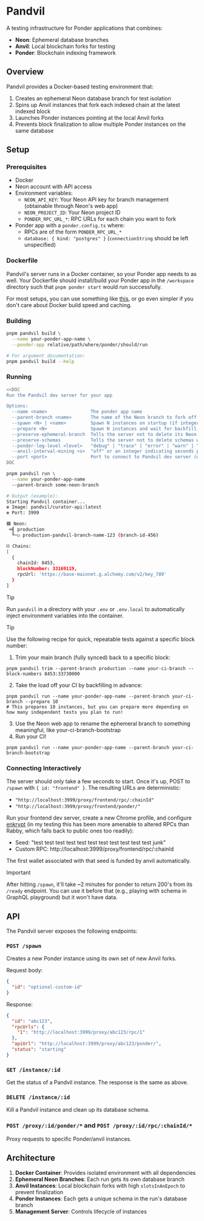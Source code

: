 # Pandvil

A testing infrastructure for Ponder applications that combines:

- **Neon**: Ephemeral database branches
- **Anvil**: Local blockchain forks for testing
- **Ponder**: Blockchain indexing framework

## Overview

Pandvil provides a Docker-based testing environment that:

1. Creates an ephemeral Neon database branch for test isolation
2. Spins up Anvil instances that fork each indexed chain at the latest indexed block
3. Launches Ponder instances pointing at the local Anvil forks
4. Prevents block finalization to allow multiple Ponder instances on the same database

## Setup

### Prerequisites

- Docker
- Neon account with API access
- Environment variables:
  - `NEON_API_KEY`: Your Neon API key for branch management (obtainable through Neon's web app)
  - `NEON_PROJECT_ID`: Your Neon project ID
  - `PONDER_RPC_URL_*`: RPC URLs for each chain you want to fork
- Ponder app with a `ponder.config.ts` where:
  - RPCs are of the form `PONDER_RPC_URL_*`
  - `database: { kind: "postgres" }` (`connectionString` should be left unspecified)

### Dockerfile

Pandvil's server runs in a Docker container, so your Ponder app needs to as well.
Your Dockerfile should install/build your Ponder app in the `/workspace` directory
such that `pnpm ponder start` would run successfully.

For most setups, you can use something like [this](./Dockerfile), or go even simpler
if you don't care about Docker build speed and caching.

### Building

```bash
pnpm pandvil build \
  --name your-ponder-app-name \
  --ponder-app relative/path/where/ponder/should/run

# For argument documentation:
pnpm pandvil build --help
```

### Running

```bash
<<DOC
Run the Pandvil dev server for your app

Options:
  --name <name>                The ponder app name
  --parent-branch <name>       The name of the Neon branch to fork off of
  --spawn <N> | <name>         Spawn N instances on startup (if integer), or spawn 1 instance of a given name (if string)
  --prepare <N>                Spawn N instances and wait for backfill, preserving branch on exit for future use
  --preserve-ephemeral-branch  Tells the server not to delete its Neon branch on shutdown
  --preserve-schemas           Tells the server not to delete schemas when killing instances
  --ponder-log-level <level>   "debug" | "trace" | "error" | "warn" | "info" (default: "warn")
  --anvil-interval-mining <s>  "off" or an integer indicating seconds per block
  --port <port>                Port to connect to Pandvil dev server (default: "3999")
DOC

pnpm pandvil run \
  --name your-ponder-app-name
  --parent-branch some-neon-branch

# Output (example):
Starting Pandvil container...
❇︎ Image: pandvil/curator-api:latest
❇︎ Port: 3999

🟩 Neon:
 ═╣ production
  ╙─☑︎ production-pandvil-branch-name-123 (branch-id-456)

⛓️ Chains:
[
  {
    chainId: 8453,
    blockNumber: 33169119,
    rpcUrl: 'https://base-mainnet.g.alchemy.com/v2/key_789'
  }
]
```

> [!TIP]
> Run `pandvil` in a directory with your `.env` or `.env.local` to automatically inject
> environment variables into the container.

> [!TIP]
> Use the following recipe for quick, repeatable tests against a specific block number:
>
> 1. Trim your main branch (fully synced) back to a specific block:  
> ```
> pnpm pandvil trim --parent-branch production --name your-ci-branch --block-numbers 8453:33730000
> ```
> 2. Take the load off your CI by backfilling in advance:
> ```
> pnpm pandvil run --name your-ponder-app-name --parent-branch your-ci-branch --prepare 10
> # This prepares 10 instances, but you can prepare more depending on how many independent tests you plan to run!
> ```
> 3. Use the Neon web app to rename the ephemeral branch to something meaningful, like your-ci-branch-bootstrap
> 4. Run your CI!
> ```
> pnpm pandvil run --name your-ponder-app-name --parent-branch your-ci-branch-bootstrap
> ```

### Connecting Interactively

The server should only take a few seconds to start. Once it's up, POST to `/spawn` with `{ id: "frontend" }`.
The resulting URLs are deterministic:

- `"http://localhost:3999/proxy/frontend/rpc/:chainId"`
- `"http://localhost:3999/proxy/frontend/ponder/"`

Run your frontend dev server, create a new Chrome profile, and configure [enkrypt](https://www.enkrypt.com/)
(in my testing this has been more amenable to altered RPCs than Rabby, which falls back to public ones too readily):

- Seed: "test test test test test test test test test test test junk"
- Custom RPC: http://localhost:3999/proxy/frontend/rpc/:chainId

The first wallet associated with that seed is funded by anvil automatically.

> [!IMPORTANT]
> After hitting `/spawn`, it'll take ~2 minutes for ponder to return 200's from its `/ready` endpoint.
> You can use it before that (e.g., playing with schema in GraphQL playground) but it won't have data.

## API

The Pandvil server exposes the following endpoints:

### `POST /spawn`

Creates a new Ponder instance using its own set of new Anvil forks.

Request body:

```json
{
  "id": "optional-custom-id"
}
```

Response:

```json
{
  "id": "abc123",
  "rpcUrls": {
    "1": "http://localhost:3999/proxy/abc123/rpc/1"
  },
  "apiUrl": "http://localhost:3999/proxy/abc123/ponder/",
  "status": "starting"
}
```

### `GET /instance/:id`

Get the status of a Pandvil instance. The response is the same as above.

### `DELETE /instance/:id`

Kill a Pandvil instance and clean up its database schema.

### `POST /proxy/:id/ponder/*` and `POST /proxy/:id/rpc/:chainId/*`

Proxy requests to specific Ponder/anvil instances.

## Architecture

1. **Docker Container**: Provides isolated environment with all dependencies
2. **Ephemeral Neon Branches**: Each run gets its own database branch
3. **Anvil Instances**: Local blockchain forks with high `slotsInAnEpoch` to prevent finalization
4. **Ponder Instances**: Each gets a unique schema in the run's database branch
5. **Management Server**: Controls lifecycle of instances
